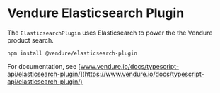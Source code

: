 # Vendure Elasticsearch Plugin

The `ElasticsearchPlugin` uses Elasticsearch to power the the Vendure product search.

`npm install @vendure/elasticsearch-plugin`

For documentation, see [www.vendure.io/docs/typescript-api/elasticsearch-plugin/](https://www.vendure.io/docs/typescript-api/elasticsearch-plugin/)

